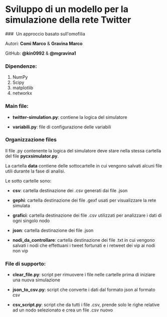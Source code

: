 # Sviluppo di un modello per la simulazione della rete Twitter
###  Un approccio basato sull'omofilia

Autori: **Comi Marco** & **Gravina Marco**

GitHub: **@kin0992** & **@mgravina1**

### Dipendenze:
1. NumPy
2. Scipy
3. matplotlib
4. networkx

### Main file: 
+ **twitter-simulation.py**: contiene la logica del simulatore

+ **variabili.py**: file di configurazione delle variabili

### Organizzazione files

Il file .py contenente la logica del simulatore deve stare nella stessa cartella del file **pycxsimulator.py**.

La cartella **data** contiene delle sottocartelle in cui vengono salvati alcuni file utili durante la fase di analisi.

Le sotto cartelle sono:

+ **csv**: cartella destinazione dei .csv generati dai file .json

+ **gephi**: cartella destinazione dei file .gexf usati per visualizzare la rete simulata

+ **grafici**: cartella destinazione dei file .csv utilizzati per analizzare i dati di ogni singolo nodo

+ **json**: cartella destinazione dei file .json

+ **nodi_da_controllare**: cartella destinazione dei file .txt in cui vengono salvati i nodi che effettuani i tweet fortunati e i retweet dei vip ai nodi non vip

### File di supporto:
+ **clear_file.py**: script per rimuovere i file nelle cartelle prima di iniziare una nuova simulazione

+ **json_to_csv.py**: script che converte i dati dal formato json al formato csv

+ **csv_script.py**: script che da tutti i file .csv, prende solo le righe relative ad un nodo selezionato e crea un file .csv nuovo
